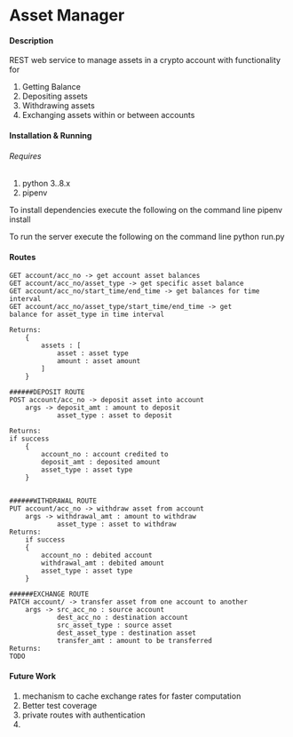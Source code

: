 # Asset Manager

#### Description

REST web service to manage assets in a crypto account
with functionality for

1. Getting Balance
2. Depositing assets
3. Withdrawing assets
4. Exchanging assets within or between accounts

#### Installation & Running

###### Requires

1. python 3..8.x
2. pipenv

To install dependencies execute the following on the command line
pipenv install

To run the server execute the following on the command line
python run.py

#### Routes

    GET account/acc_no -> get account asset balances
    GET account/acc_no/asset_type -> get specific asset balance
    GET account/acc_no/start_time/end_time -> get balances for time interval
    GET account/acc_no/asset_type/start_time/end_time -> get
    balance for asset_type in time interval

    Returns:
        {
            assets : [
                asset : asset type
                amount : asset amount
            ]
        }

    ######DEPOSIT ROUTE
    POST account/acc_no -> deposit asset into account
        args -> deposit_amt : amount to deposit
                asset_type : asset to deposit

    Returns:
    if success
        {
            account_no : account credited to
            deposit_amt : deposited amount
            asset_type : asset type
        }


    ######WITHDRAWAL ROUTE
    PUT account/acc_no -> withdraw asset from account
        args -> withdrawal_amt : amount to withdraw
                asset_type : asset to withdraw
    Returns:
        if success
        {
            account_no : debited account
            withdrawal_amt : debited amount
            asset_type : asset type
        }

    ######EXCHANGE ROUTE
    PATCH account/ -> transfer asset from one account to another
        args -> src_acc_no : source account
                dest_acc_no : destination account
                src_asset_type : source asset
                dest_asset_type : destination asset
                transfer_amt : amount to be transferred
    Returns:
    TODO

#### Future Work

1. mechanism to cache exchange rates for faster computation
2. Better test coverage
3. private routes with authentication
4.
